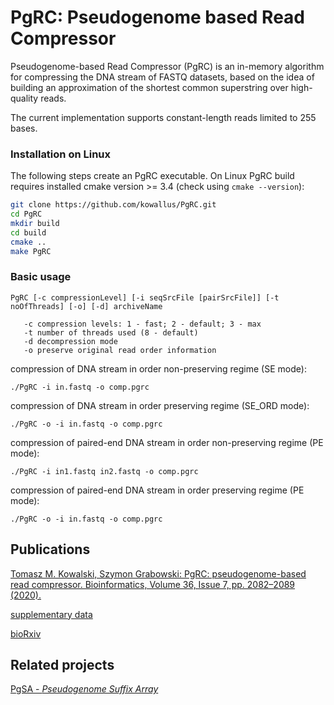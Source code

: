# PgRC: Pseudogenome based Read Compressor
 
Pseudogenome-based Read Compressor (PgRC) is an in-memory algorithm 
for compressing the DNA stream of FASTQ datasets, based on the idea 
of building an approximation of the shortest common superstring over 
high-quality reads.

The current implementation supports constant-length reads limited
to 255 bases.

### Installation on Linux
The following steps create an PgRC executable. 
On Linux PgRC build requires installed cmake version >= 3.4 (check using ```cmake --version```):
```bash
git clone https://github.com/kowallus/PgRC.git
cd PgRC
mkdir build
cd build
cmake ..
make PgRC
```

### Basic usage

```
PgRC [-c compressionLevel] [-i seqSrcFile [pairSrcFile]] [-t noOfThreads] [-o] [-d] archiveName
   
   -c compression levels: 1 - fast; 2 - default; 3 - max
   -t number of threads used (8 - default)
   -d decompression mode
   -o preserve original read order information
```

compression of DNA stream in order non-preserving regime (SE mode):
```
./PgRC -i in.fastq -o comp.pgrc
```
compression of DNA stream in order preserving regime (SE_ORD mode):
```
./PgRC -o -i in.fastq -o comp.pgrc
```
compression of paired-end DNA stream in order non-preserving regime (PE mode):
```
./PgRC -i in1.fastq in2.fastq -o comp.pgrc
```
compression of paired-end DNA stream in order preserving regime (PE mode):
```
./PgRC -o -i in.fastq -o comp.pgrc
```

## Publications

[Tomasz M. Kowalski, Szymon Grabowski: PgRC: pseudogenome-based read compressor. Bioinformatics, Volume 36, Issue 7, pp. 2082–2089 (2020).](https://academic.oup.com/bioinformatics/article/36/7/2082/5670526)

[supplementary data](https://oup.silverchair-cdn.com/oup/backfile/Content_public/Journal/bioinformatics/36/7/10.1093_bioinformatics_btz919/1/btz919_supplementary_data.pdf?Expires=1589991362&Signature=AHL3zC8GJMsQxG4FYiWFS8cRPi5x~6iByqNvgr0rBkqs3KuVtr42-GASV0fBdzY5SQGGIvT4tB5QPm6cGjV9plKKBfhC5QMMQlQpTJjcYUfEnELSM9IKhWh0qw6Px4gsRuArzJYJ0zxQBhiHi8yw~vKQ68czbO7VxKl5jwC2TCjszX~0FrOI1WFKJpMHOAF0kHZb9O45i2WwQHkx6ZAgedGWYLk6DOi0KRYvNcRjgOH-q94TcEpHWdERburrrLt0mCpda~E6jW7xWVew7ymwZAM5W7wtPK5UrUotwEc9h1jY2DuYdcaxF4Wd4nxadKD2tGh4Nc9rdKNjtMQQZRIHXQ__&Key-Pair-Id=APKAIE5G5CRDK6RD3PGA)

[bioRxiv](https://www.biorxiv.org/content/10.1101/710822v1)

## Related projects
[PgSA - <i>Pseudogenome Suffix Array</i>](https://github.com/kowallus/PgSA)

